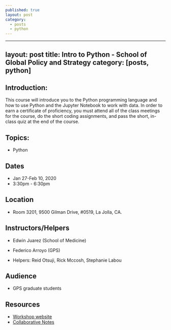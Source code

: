 ```yaml
---
published: true
layout: post
category:
  - posts
  - python
---
```

---
layout: post
title: Intro to Python - School of Global Policy and Strategy
category: [posts, python]
---

## Introduction:

This course will introduce you to the Python programming language and how to use Python and the Jupyter Notebook to work with data. In order to earn a certificate of proficiency, you must attend all of the class meetings for the course, do the short coding assignments, and pass the short, in-class quiz at the end of the course.


## Topics:

* Python


## Dates

* Jan 27-Feb 10, 2020
* 3:30pm - 6:30pm


## Location

* Room 3201, 9500 Gilman Drive, #0519, La Jolla, CA.


## Instructors/Helpers

* Edwin Juarez (School of Medicine)
* Federico Arroyo (GPS)

* Helpers: Reid Otsuji, Rick Mccosh, Stephanie Labou


## Audience

* GPS graduate students


## Resources

* [Workshop website](https://ucsdlib.github.io/win2020-gps-python/)
* [Collaborative Notes](https://hackmd.io/@U2NG/HJncc8UWU)
